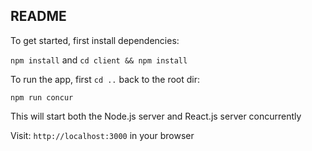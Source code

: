 ## README

To get started, first install dependencies:

`npm install` and `cd client && npm install`

To run the app, first `cd ..` back to the root dir:

`npm run concur`

This will start both the Node.js server and React.js server concurrently


Visit: `http://localhost:3000` in your browser
